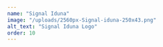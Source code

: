 ```yaml
---
name: "Signal Iduna"
image: "/uploads/2560px-Signal-iduna-250x43.png"
alt_text: "Signal Iduna Logo"
order: 10
---
```

